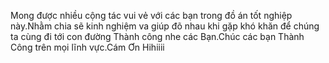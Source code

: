 Mong được nhiều cộng tác vui vẻ với các bạn trong đồ án tốt nghiệp này.Nhằm chia sẽ kinh nghiệm va giúp đõ nhau khi gặp khó khăn để chúng ta cùng đi tới con đường Thành công nhe các Bạn.Chúc các bạn Thành Công trên mọi lĩnh vực.Cám Ơn Hihiiii